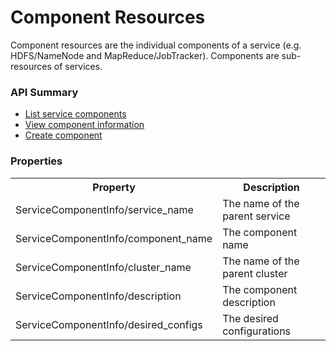 <!---
Licensed to the Apache Software Foundation (ASF) under one or more
contributor license agreements. See the NOTICE file distributed with
this work for additional information regarding copyright ownership.
The ASF licenses this file to You under the Apache License, Version 2.0
(the "License"); you may not use this file except in compliance with
the License. You may obtain a copy of the License at

http://www.apache.org/licenses/LICENSE-2.0

Unless required by applicable law or agreed to in writing, software
distributed under the License is distributed on an "AS IS" BASIS,
WITHOUT WARRANTIES OR CONDITIONS OF ANY KIND, either express or implied.
See the License for the specific language governing permissions and
limitations under the License.
-->

# Component Resources
Component resources are the individual components of a service (e.g. HDFS/NameNode and MapReduce/JobTracker).  Components are sub-resources of services.

### API Summary 

- [List service components](components.md)
- [View component information](components-component.md)
- [Create component](create-component.md)



### Properties

<table>
  <tr>
    <th>Property</th>
    <th>Description</th>
  </tr>
  <tr>
    <td>ServiceComponentInfo/service_name</td>
    <td>The name of the parent service</td>  
  </tr>
  <tr>
    <td>ServiceComponentInfo/component_name</td>
    <td>The component name</td>  
  </tr>
  <tr>
    <td>ServiceComponentInfo/cluster_name</td>
    <td>The name of the parent cluster</td>  
  </tr>
  <tr>
    <td>ServiceComponentInfo/description</td>
    <td>The component description</td>  
  </tr>
  <tr>
    <td>ServiceComponentInfo/desired_configs</td>
    <td>The desired configurations</td>  
  </tr>
</table>

